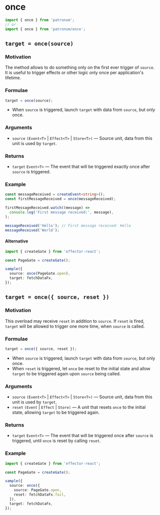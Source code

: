 # once

```ts
import { once } from 'patronum';
// or
import { once } from 'patronum/once';
```

## `target = once(source)`

### Motivation

The method allows to do something only on the first ever trigger of `source`.
It is useful to trigger effects or other logic only once per application's lifetime.

### Formulae

```ts
target = once(source);
```

- When `source` is triggered, launch `target` with data from `source`, but only once.

### Arguments

- `source` `(Event<T>` | `Effect<T>` | `Store<T>)` — Source unit, data from this unit is used by `target`.

### Returns

- `target` `Event<T>` — The event that will be triggered exactly once after `source` is triggered.

### Example

```ts
const messageReceived = createEvent<string>();
const firstMessageReceived = once(messageReceived);

firstMessageReceived.watch((message) =>
  console.log('First message received:', message),
);

messageReceived('Hello'); // First message received: Hello
messageReceived('World');
```

#### Alternative

```ts
import { createGate } from 'effector-react';

const PageGate = createGate();

sample({
  source: once(PageGate.open),
  target: fetchDataFx,
});
```

## `target = once({ source, reset })`

### Motivation

This overload may receive `reset` in addition to `source`. If `reset` is fired,
`target` will be allowed to trigger one more time, when `source` is called.

### Formulae

```ts
target = once({ source, reset });
```

- When `source` is triggered, launch `target` with data from `source`, but only once.
- When `reset` is triggered, let `once` be reset to the initial state and allow `target` to be triggered again upon `source` being called.

### Arguments

- `source` `(Event<T>` | `Effect<T>` | `Store<T>)` — Source unit, data from this unit is used by `target`.
- `reset` `(Event` | `Effect` | `Store)` — A unit that resets `once` to the initial state, allowing `target` to be triggered again.

### Returns

- `target` `Event<T>` — The event that will be triggered once after `source` is triggered, until `once` is reset by calling `reset`.

### Example

```ts
import { createGate } from 'effector-react';

const PageGate = createGate();

sample({
  source: once({
    source: PageGate.open,
    reset: fetchDataFx.fail,
  }),
  target: fetchDataFx,
});
```
